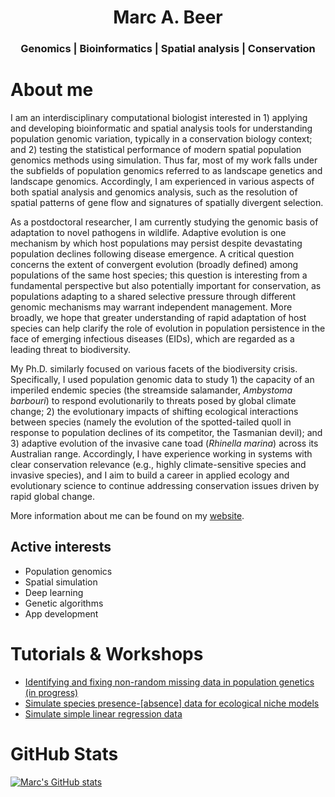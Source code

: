 <div align="center">
<center>
	<h1>Marc A. Beer</h1>
	<h3>Genomics | Bioinformatics | Spatial analysis | Conservation</h3>
</center>
</div>


# About me
I am an interdisciplinary computational biologist interested in 1) applying and developing bioinformatic and spatial analysis tools for understanding population genomic variation, typically in a conservation biology context; and 2) testing the statistical performance of modern spatial population genomics methods using simulation. Thus far, most of my work falls under the subfields of population genomics referred to as landscape genetics and landscape genomics. Accordingly, I am experienced in various aspects of both spatial analysis and genomics analysis, such as the resolution of spatial patterns of gene flow and signatures of spatially divergent selection.

As a postdoctoral researcher, I am currently studying the genomic basis of adaptation to novel pathogens in wildlife. Adaptive evolution is one mechanism by which host populations may persist despite devastating population declines following disease emergence. A critical question concerns the extent of convergent evolution (broadly defined) among populations of the same host species; this question is interesting from a fundamental perspective but also potentially important for conservation, as populations adapting to a shared selective pressure through different genomic mechanisms may warrant independent management. More broadly, we hope that greater understanding of rapid adaptation of host species can help clarify the role of evolution in population persistence in the face of emerging infectious diseases (EIDs), which are regarded as a leading threat to biodiversity.

My Ph.D. similarly focused on various facets of the biodiversity crisis. Specifically, I used population genomic data to study 1) the capacity of an imperiled endemic species (the streamside salamander, <i>Ambystoma barbouri</i>) to respond evolutionarily to threats posed by global climate change; 2) the evolutionary impacts of shifting ecological interactions between species (namely the evolution of the spotted-tailed quoll in response to population declines of its competitor, the Tasmanian devil); and 3) adaptive evolution of the invasive cane toad (<i>Rhinella marina</i>) across its Australian range. Accordingly, I have experience working in systems with clear conservation relevance (e.g., highly climate-sensitive species and invasive species), and I aim to build a career in applied ecology and evolutionary science to continue addressing conservation issues driven by rapid global change.

More information about me can be found on my <a href="https://marcabeer.github.io//">website</a>.

## Active interests
- Population genomics
- Spatial simulation
- Deep learning
- Genetic algorithms
- App development

# Tutorials & Workshops
- <a href="https://github.com/marcabeer/Nonrandom_missing_data_in_population_genetics">Identifying and fixing non-random missing data in population genetics (in progress)</a>
- <a href="https://github.com/marcabeer/Species_presence_simulation">Simulate species presence-[absence] data for ecological niche models</a>
- <a href="https://github.com/marcabeer/Simulate_regression_data">Simulate simple linear regression data</a>

# GitHub Stats
[![Marc's GitHub stats](https://github-readme-stats.vercel.app/api?username=marcabeer)](https://github.com/marcabeer/github-readme-stats)
